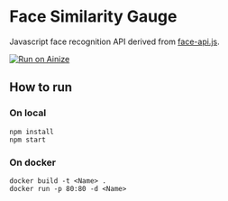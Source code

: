 # Face Similarity Gauge
Javascript face recognition API derived from [face-api.js](https://github.com/justadudewhohacks/face-api.js/).

[![Run on Ainize](https://ainize.ai/static/images/run_on_ainize_button.svg)](https://ainize.web.app/redirect?git_repo=github.com/ainize-team1/face-similarity-gauge)

## How to run

### On local
```
npm install
npm start
```

### On docker
```
docker build -t <Name> .
docker run -p 80:80 -d <Name>
```
